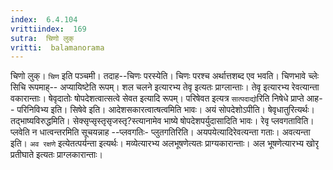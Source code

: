 ```yaml
---
index:  6.4.104
vrittiindex:  169
sutra:  चिणो लुक्
vritti:  balamanorama 
---
```


चिणो लुक्। `चिण` इति पञ्चमी। तदाह--चिणः परस्येति। चिणः परश्च अर्थात्तशब्द एव भवति। चिणभावे च्लेः सिचि रूपमाह्-- अप्यायिष्टेति रूपम्। शल चलने इत्यारभ्य तेवृ इत्यतः प्राग्लान्ताः। तेवृ इत्यारभ्य रेवत्यान्ता वकारान्ताः। षेवृदातोः षोपदेशत्वात्सत्वे सेवत इत्यादि रूपम्। परिषेवत इत्यत्र `सात्पदाद्यो`रिति निषेधे प्राप्ते आह-- परिनिविभ्य इति। सिषेवे इति। आदेशसकारत्वात्षत्वमिति भावः। अयं सोपदेशोऽपीति। षेवृधातुरित्यर्थः। तद्भाष्यविरुद्धमिति। सेक्सृप्सृस्तृसृजस्तृ?स्त्यानामेव भाष्ये षोपदेशपर्युदासादिति भावः। रेवृ प्लवगताविति। प्लवेति न धात्वन्तरमिति सूचयन्नाह --प्लवगतिः- प्लुतगतिरिति। अयपयेत्यादिरेवत्यन्ता गताः। अवत्यन्ता इति। `अव रक्षणे` इत्येतत्पर्यन्ता इत्यर्थः। मव्येत्यारभ्य अलभूषणेत्यतः प्राग्यकारान्ताः। अल भूषणेत्यारभ्य खोरृ प्रतीघाते इत्यतः प्राग्लकारान्ताः। 

